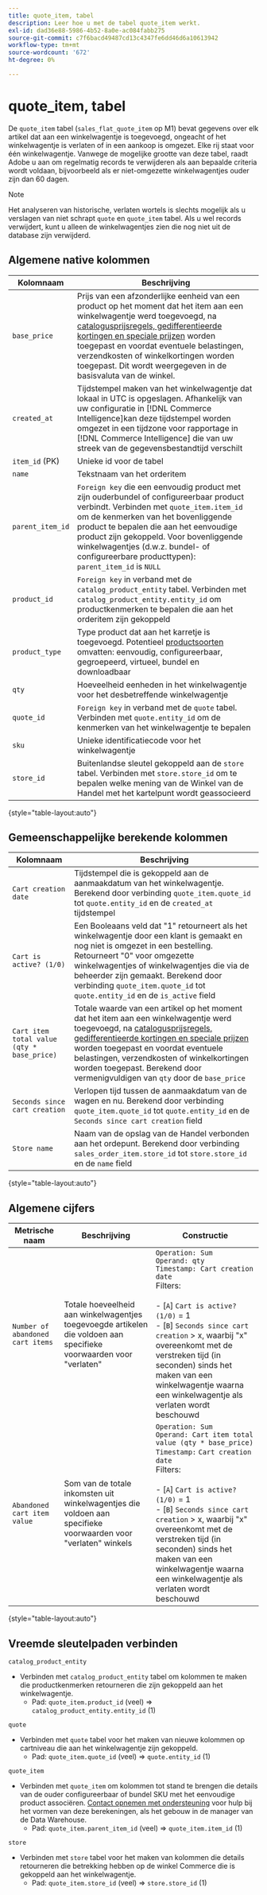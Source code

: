 ```yaml
---
title: quote_item, tabel
description: Leer hoe u met de tabel quote_item werkt.
exl-id: dad36e88-5986-4b52-8a0e-ac084fabb275
source-git-commit: c7f6bacd49487cd13c4347fe6dd46d6a10613942
workflow-type: tm+mt
source-wordcount: '672'
ht-degree: 0%

---
```


# quote_item, tabel

De `quote_item` tabel (`sales_flat_quote_item` op M1) bevat gegevens over elk artikel dat aan een winkelwagentje is toegevoegd, ongeacht of het winkelwagentje is verlaten of in een aankoop is omgezet. Elke rij staat voor één winkelwagentje. Vanwege de mogelijke grootte van deze tabel, raadt Adobe u aan om regelmatig records te verwijderen als aan bepaalde criteria wordt voldaan, bijvoorbeeld als er niet-omgezette winkelwagentjes ouder zijn dan 60 dagen.

>[!NOTE]
>
>Het analyseren van historische, verlaten wortels is slechts mogelijk als u verslagen van niet schrapt `quote` en `quote_item` tabel. Als u wel records verwijdert, kunt u alleen de winkelwagentjes zien die nog niet uit de database zijn verwijderd.

## Algemene native kolommen

| **Kolomnaam** | **Beschrijving** |
|---|---|
| `base_price` | Prijs van een afzonderlijke eenheid van een product op het moment dat het item aan een winkelwagentje werd toegevoegd, na [catalogusprijsregels, gedifferentieerde kortingen en speciale prijzen](https://experienceleague.adobe.com/docs/commerce-admin/catalog/products/pricing/pricing-advanced.html) worden toegepast en voordat eventuele belastingen, verzendkosten of winkelkortingen worden toegepast. Dit wordt weergegeven in de basisvaluta van de winkel. |
| `created_at` | Tijdstempel maken van het winkelwagentje dat lokaal in UTC is opgeslagen. Afhankelijk van uw configuratie in [!DNL Commerce Intelligence]kan deze tijdstempel worden omgezet in een tijdzone voor rapportage in [!DNL Commerce Intelligence] die van uw streek van de gegevensbestandtijd verschilt |
| `item_id` (PK) | Unieke id voor de tabel |
| `name` | Tekstnaam van het orderitem |
| `parent_item_id` | `Foreign key` die een eenvoudig product met zijn ouderbundel of configureerbaar product verbindt. Verbinden met `quote_item.item_id` om de kenmerken van het bovenliggende product te bepalen die aan het eenvoudige product zijn gekoppeld. Voor bovenliggende winkelwagentjes (d.w.z. bundel- of configureerbare producttypen): `parent_item_id` is `NULL` |
| `product_id` | `Foreign key` in verband met de `catalog_product_entity` tabel. Verbinden met `catalog_product_entity.entity_id` om productkenmerken te bepalen die aan het orderitem zijn gekoppeld |
| `product_type` | Type product dat aan het karretje is toegevoegd. Potentieel [productsoorten](https://experienceleague.adobe.com/docs/commerce-admin/catalog/products/product-create.html#product-types) omvatten: eenvoudig, configureerbaar, gegroepeerd, virtueel, bundel en downloadbaar |
| `qty` | Hoeveelheid eenheden in het winkelwagentje voor het desbetreffende winkelwagentje |
| `quote_id` | `Foreign key` in verband met de `quote` tabel. Verbinden met `quote.entity_id` om de kenmerken van het winkelwagentje te bepalen |
| `sku` | Unieke identificatiecode voor het winkelwagentje |
| `store_id` | Buitenlandse sleutel gekoppeld aan de `store` tabel. Verbinden met `store.store_id` om te bepalen welke mening van de Winkel van de Handel met het kartelpunt wordt geassocieerd |

{style="table-layout:auto"}

## Gemeenschappelijke berekende kolommen

| **Kolomnaam** | **Beschrijving** |
|---|---|
| `Cart creation date` | Tijdstempel die is gekoppeld aan de aanmaakdatum van het winkelwagentje. Berekend door verbinding `quote_item.quote_id` tot `quote.entity_id` en de `created_at` tijdstempel |
| `Cart is active? (1/0)` | Een Booleaans veld dat &quot;1&quot; retourneert als het winkelwagentje door een klant is gemaakt en nog niet is omgezet in een bestelling. Retourneert &quot;0&quot; voor omgezette winkelwagentjes of winkelwagentjes die via de beheerder zijn gemaakt. Berekend door verbinding `quote_item.quote_id` tot `quote.entity_id` en de `is_active` field |
| `Cart item total value (qty * base_price)` | Totale waarde van een artikel op het moment dat het item aan een winkelwagentje werd toegevoegd, na [catalogusprijsregels, gedifferentieerde kortingen en speciale prijzen](https://experienceleague.adobe.com/docs/commerce-admin/catalog/products/pricing/pricing-advanced.html) worden toegepast en voordat eventuele belastingen, verzendkosten of winkelkortingen worden toegepast. Berekend door vermenigvuldigen van `qty` door de `base_price` |
| `Seconds since cart creation` | Verlopen tijd tussen de aanmaakdatum van de wagen en nu. Berekend door verbinding `quote_item.quote_id` tot `quote.entity_id` en de `Seconds since cart creation` field |
| `Store name` | Naam van de opslag van de Handel verbonden aan het ordepunt. Berekend door verbinding `sales_order_item.store_id` tot `store.store_id` en de `name` field |

{style="table-layout:auto"}

## Algemene cijfers

| **Metrische naam** | **Beschrijving** | **Constructie** |
|---|---|---|
| `Number of abandoned cart items` | Totale hoeveelheid aan winkelwagentjes toegevoegde artikelen die voldoen aan specifieke voorwaarden voor &quot;verlaten&quot; | `Operation: Sum`<br/>`Operand: qty`<br/>`Timestamp: Cart creation date`<br>Filters:<br><br>- \[`A`\] `Cart is active? (1/0)` = 1<br>- \[`B`\] `Seconds since cart creation` > x, waarbij &quot;x&quot; overeenkomt met de verstreken tijd (in seconden) sinds het maken van een winkelwagentje waarna een winkelwagentje als verlaten wordt beschouwd |
| `Abandoned cart item value` | Som van de totale inkomsten uit winkelwagentjes die voldoen aan specifieke voorwaarden voor &quot;verlaten&quot; winkels | `Operation: Sum`<br>`Operand: Cart item total value (qty * base_price)`<br>`Timestamp:` `Cart creation date`<br>Filters:<br><br>- \[`A`\] `Cart is active? (1/0)` = 1<br>- \[`B`\] `Seconds since cart creation` > x, waarbij &quot;x&quot; overeenkomt met de verstreken tijd (in seconden) sinds het maken van een winkelwagentje waarna een winkelwagentje als verlaten wordt beschouwd |

{style="table-layout:auto"}

## Vreemde sleutelpaden verbinden

`catalog_product_entity`

* Verbinden met `catalog_product_entity` tabel om kolommen te maken die productkenmerken retourneren die zijn gekoppeld aan het winkelwagentje.
   * Pad: `quote_item.product_id` (veel) => `catalog_product_entity.entity_id` (1)

`quote`

* Verbinden met `quote` tabel voor het maken van nieuwe kolommen op cartniveau die aan het winkelwagentje zijn gekoppeld.
   * Pad: `quote_item.quote_id` (veel) => `quote.entity_id` (1)

`quote_item`

* Verbinden met `quote_item` om kolommen tot stand te brengen die details van de ouder configureerbaar of bundel SKU met het eenvoudige product associëren. [Contact opnemen met ondersteuning](https://experienceleague.adobe.com/docs/commerce-knowledge-base/kb/troubleshooting/miscellaneous/mbi-service-policies.html) voor hulp bij het vormen van deze berekeningen, als het gebouw in de manager van de Data Warehouse.
   * Pad: `quote_item.parent_item_id` (veel) => `quote_item.item_id` (1)

`store`

* Verbinden met `store` tabel voor het maken van kolommen die details retourneren die betrekking hebben op de winkel Commerce die is gekoppeld aan het winkelwagentje.
   * Pad: `quote_item.store_id` (veel) => `store.store_id` (1)

